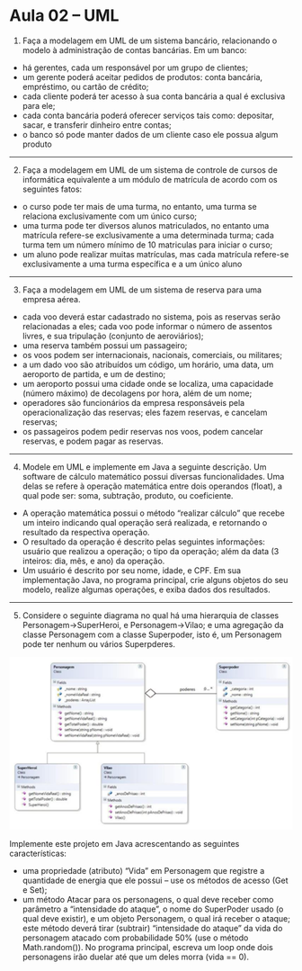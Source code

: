 # Aula 02 – UML
1. Faça a modelagem em UML de um sistema bancário, relacionando o modelo à administração de contas
bancárias. Em um banco:
- há gerentes, cada um responsável por um grupo de clientes;
- um gerente poderá aceitar pedidos de produtos: conta bancária, empréstimo, ou cartão de crédito;
- cada cliente poderá ter acesso à sua conta bancária a qual é exclusiva para ele;
- cada conta bancária poderá oferecer serviços tais como: depositar, sacar, e transferir dinheiro entre
contas;
- o banco só pode manter dados de um cliente caso ele possua algum produto
---
2. Faça a modelagem em UML de um sistema de controle de cursos de informática equivalente a um
módulo de matrícula de acordo com os seguintes fatos:
- o curso pode ter mais de uma turma, no entanto, uma turma se relaciona exclusivamente com um
único curso;
- uma turma pode ter diversos alunos matriculados, no entanto uma matrícula refere-se
exclusivamente a uma determinada turma; cada turma tem um número mínimo de 10 matriculas
para iniciar o curso;
- um aluno pode realizar muitas matrículas, mas cada matrícula refere-se exclusivamente a uma
turma específica e a um único aluno
---
3. Faça a modelagem em UML de um sistema de reserva para uma empresa aérea.
- cada voo deverá estar cadastrado no sistema, pois as reservas serão relacionadas a eles; cada
voo pode informar o número de assentos livres, e sua tripulação (conjunto de aeroviários);
- uma reserva também possui um passageiro;
- os voos podem ser internacionais, nacionais, comerciais, ou militares;
- a um dado voo são atribuídos um código, um horário, uma data, um aeroporto de partida, e um de
destino;
- um aeroporto possui uma cidade onde se localiza, uma capacidade (número máximo) de
decolagens por hora, além de um nome;
- operadores são funcionários da empresa responsáveis pela operacionalização das reservas; eles
fazem reservas, e cancelam reservas;
- os passageiros podem pedir reservas nos voos, podem cancelar reservas, e podem pagar as
reservas.
---
4. Modele em UML e implemente em Java a seguinte descrição.
Um software de cálculo matemático possui diversas funcionalidades. Uma delas se refere à operação
matemática entre dois operandos (float), a qual pode ser: soma, subtração, produto, ou coeficiente.
- A operação matemática possui o método “realizar cálculo” que recebe um inteiro indicando qual
operação será realizada, e retornando o resultado da respectiva operação.
- O resultado da operação é descrito pelas seguintes informações: usuário que realizou a operação;
o tipo da operação; além da data (3 inteiros: dia, mês, e ano) da operação.
- Um usuário é descrito por seu nome, idade, e CPF.
Em sua implementação Java, no programa principal, crie alguns objetos do seu modelo, realize algumas
operações, e exiba dados dos resultados.
---
5. Considere o seguinte diagrama no qual há uma hierarquia de classes Personagem->SuperHeroi, e
Personagem->Vilao; e uma agregação da classe Personagem com a classe Superpoder, isto é, um
Personagem pode ter nenhum ou vários Superpderes.

![Diagrama UML - Ex5](https://github.com/Ryrden/ICMC-SCC0504/blob/main/Lista_1/imgEx5.png)

Implemente este projeto em Java acrescentando as seguintes características:
- uma propriedade (atributo) “Vida” em Personagem que registre a quantidade de energia que ele
possui – use os métodos de acesso (Get e Set);
- um método Atacar para os personagens, o qual deve receber como parâmetro a “intensidade do
ataque”, o nome do SuperPoder usado (o qual deve existir), e um objeto Personagem, o qual irá
receber o ataque; este método deverá tirar (subtrair) “intensidade do ataque” da vida do
personagem atacado com probabilidade 50% (use o método Math.random()).
No programa principal, escreva um loop onde dois personagens irão duelar até que um deles morra (vida
== 0).

